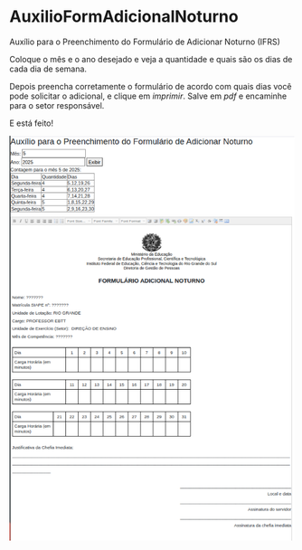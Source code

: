 # AuxilioFormAdicionalNoturno
Auxílio para o Preenchimento do Formulário de Adicionar Noturno (IFRS)

Coloque o mês e o ano desejado e veja a quantidade e quais são os dias de cada dia de semana.

Depois preencha corretamente o formulário de acordo com quais dias você pode solicitar o adicional, e clique em *imprimir*. Salve em *pdf* e encaminhe para o setor responsável.

E está feito!

![demo](demo.png)
